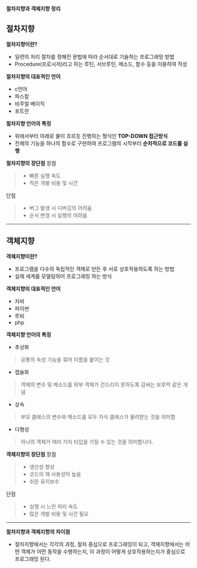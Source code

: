 **절차지향과 객체지향 정리**

**절차지향**
----------

**절차지향이란?**
- 일련의 처리 절차를 정해진 문법에 따라 순서대로 기술하는 프로그래밍 방법
- Procedure(프로시저)라고 하는 루틴, 서브루틴, 메소드, 함수 등을 이용하여 작성

**절차지향의 대표적인 언어**
- c언어
- 파스칼
- 비주얼 베이직
- 포트란

**절차지향 언어의 특징**
- 위에서부터 아래로 물이 흐르듯 진행하는 형식인 **TOP-DOWN 접근방식**
- 전체의 기능을 하나의 함수로 구현하여 프로그램의 시작부터 **순차적으로 코드를 실행**

**절차지향의 장단점**
장점
>- 빠른 실행 속도
>- 적은 개발 비용 및 시간

단점
>- 버그 발생 시 디버깅의 어려움
>- 순서 변경 시 실행의 어려움

***

**객체지향**
-----------

**객체지향이란?**
- 프로그램을 다수의 독립적인 객체로 만든 후 서로 상호작용하도록 하는 방법
- 실제 세계를 모델링하어 프로그래밍 하는 방식

**객체지향의 대표적인 언어**
- 자바
- 파이썬
- 루비
- php

**객체지향 언어의 특징**
- 추상화
> 공통의 속성 기능을 묶어 이름을 붙이는 것

- 캡슐화
> 객체의 변수 및 메소드를 외부 객체가 건드리지 못하도록 감싸는 보호막 같은 개념

- 상속
> 부모 클래스의 변수와 메소드를 모두 자식 클래스가 물려받는 것을 의미함

- 다형성
> 하나의 객체가 여러 가지 타입을 가질 수 있는 것을 의미합니다.

**객체지향의 장단점**
장점
>- 생산성 향상
>- 코드의 재 사용성이 높음
>- 쉬운 유지보수

단점
>- 실행 시 느린 처리 속도
>- 많은 개발 비용 및 시간 필요

***

**절차지향과 객체지향의 차이점**
- 절차지향에서는 각각의 과정, 절차 중심으로 프로그래밍이 되고, 객체지향에서는 어떤 객체가 어떤 동작을 수행하는지, 이 과정이 어떻게 상호작용하는지가 중심으로 프로그래밍 된다.